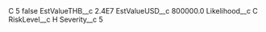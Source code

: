 <?xml version="1.0" encoding="UTF-8"?>
<CustomMetadata xmlns="http://soap.sforce.com/2006/04/metadata" xmlns:xsi="http://www.w3.org/2001/XMLSchema-instance" xmlns:xsd="http://www.w3.org/2001/XMLSchema">
    <label>C 5</label>
    <protected>false</protected>
    <values>
        <field>EstValueTHB__c</field>
        <value xsi:type="xsd:double">2.4E7</value>
    </values>
    <values>
        <field>EstValueUSD__c</field>
        <value xsi:type="xsd:double">800000.0</value>
    </values>
    <values>
        <field>Likelihood__c</field>
        <value xsi:type="xsd:string">C</value>
    </values>
    <values>
        <field>RiskLevel__c</field>
        <value xsi:type="xsd:string">H</value>
    </values>
    <values>
        <field>Severity__c</field>
        <value xsi:type="xsd:string">5</value>
    </values>
</CustomMetadata>

